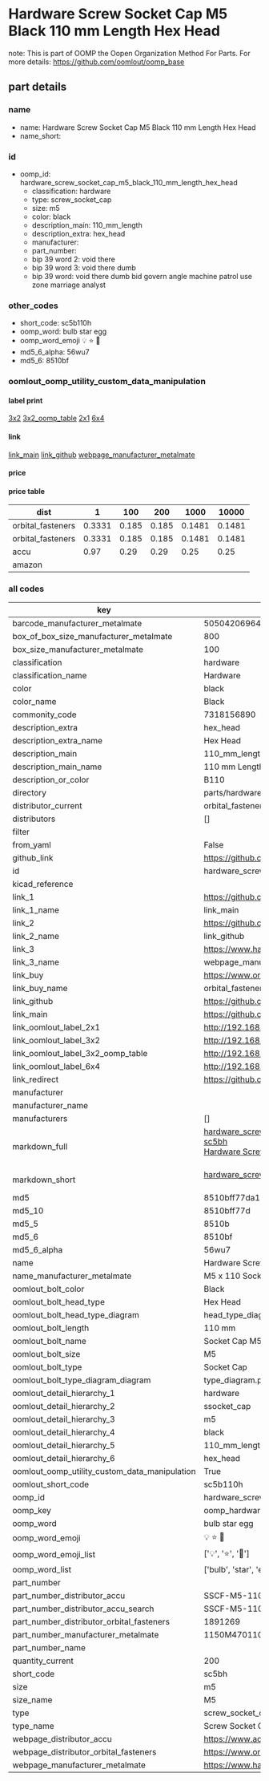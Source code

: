 # Hardware Screw Socket Cap M5 Black 110 mm Length Hex Head  

note: This is part of OOMP the Oopen Organization Method For Parts. For more details: https://github.com/oomlout/oomp_base

##  part details
  







### name
* name: Hardware Screw Socket Cap M5 Black 110 mm Length Hex Head
* name_short: 
### id
* oomp_id: hardware_screw_socket_cap_m5_black_110_mm_length_hex_head
  * classification: hardware
  * type: screw_socket_cap
  * size: m5
  * color: black
  * description_main: 110_mm_length
  * description_extra: hex_head
  * manufacturer: 
  * part_number: 
  * bip 39 word 2: void there
  * bip 39 word 3: void there dumb
  * bip 39 word: void there dumb bid govern angle machine patrol use zone marriage analyst

### other_codes
* short_code: sc5b110h
* oomp_word: bulb star egg
* oomp_word_emoji :bulb: :star: :egg:
* md5_6_alpha: 56wu7
* md5_6: 8510bf






### oomlout_oomp_utility_custom_data_manipulation
#### label print
[3x2](http://192.168.1.245:1112/?label=oomp%2056wu7)
[3x2_oomp_table](http://192.168.1.108:1112/?label=oomp%2056wu7)
[2x1](http://192.168.1.242:1112/?label=oomp%2056wu7)
[6x4](http://192.168.1.55:1112/?label=oomp%2056wu7)    

#### link

[link_main](https://github.com/oomlout/oomlout_oomp_version_1_messy/tree/main/parts/hardware_screw_socket_cap_m5_black_110_mm_length_hex_head) [link_github](https://github.com/oomlout/oomlout_oomp_version_1_messy/tree/main/parts/hardware_screw_socket_cap_m5_black_110_mm_length_hex_head) [webpage_manufacturer_metalmate](https://www.harclob2b.com/m5-x-110-socket-cap-screw-gr12-9-self-colour-din-9-1150m470110)                            

#### price

#### price table
| dist | 1 | 100 | 200 | 1000 | 10000 |
|------|---|-----|-----|------|-------|
| orbital_fasteners | 0.3331 | 0.185 | 0.185 | 0.1481 | 0.1481 |
| orbital_fasteners | 0.3331 | 0.185 | 0.185 | 0.1481 | 0.1481 | 
| accu | 0.97 | 0.29 | 0.29 | 0.25 | 0.25 | 
| amazon |  |  |  |  |  | 















### all codes 
| key | value |  
| --- | --- |  
| barcode_manufacturer_metalmate | 5050420696470 |  
| box_of_box_size_manufacturer_metalmate | 800 |  
| box_size_manufacturer_metalmate | 100 |  
| classification | hardware |  
| classification_name | Hardware |  
| color | black |  
| color_name | Black |  
| commonity_code | 7318156890 |  
| description_extra | hex_head |  
| description_extra_name | Hex Head |  
| description_main | 110_mm_length |  
| description_main_name | 110 mm Length |  
| description_or_color | B110 |  
| directory | parts/hardware_screw_socket_cap_m5_black_110_mm_length_hex_head |  
| distributor_current | orbital_fasteners |  
| distributors | [] |  
| filter |  |  
| from_yaml | False |  
| github_link | https://github.com/oomlout/oomlout_oomp_part_src/tree/main/parts/hardware_screw_socket_cap_m5_black_110_mm_length_hex_head |  
| id | hardware_screw_socket_cap_m5_black_110_mm_length_hex_head |  
| kicad_reference |  |  
| link_1 | https://github.com/oomlout/oomlout_oomp_version_1_messy/tree/main/parts/hardware_screw_socket_cap_m5_black_110_mm_length_hex_head |  
| link_1_name | link_main |  
| link_2 | https://github.com/oomlout/oomlout_oomp_version_1_messy/tree/main/parts/hardware_screw_socket_cap_m5_black_110_mm_length_hex_head |  
| link_2_name | link_github |  
| link_3 | https://www.harclob2b.com/m5-x-110-socket-cap-screw-gr12-9-self-colour-din-9-1150m470110 |  
| link_3_name | webpage_manufacturer_metalmate |  
| link_buy | https://www.orbitalfasteners.co.uk/products/m5-x-110-socket-cap-screw-high-tensile-grade-12-9-self-colour |  
| link_buy_name | orbital_fasteners |  
| link_github | https://github.com/oomlout/oomlout_oomp_version_1_messy/tree/main/parts/hardware_screw_socket_cap_m5_black_110_mm_length_hex_head |  
| link_main | https://github.com/oomlout/oomlout_oomp_version_1_messy/tree/main/parts/hardware_screw_socket_cap_m5_black_110_mm_length_hex_head |  
| link_oomlout_label_2x1 | http://192.168.1.242:1112/?label=oomp%2056wu7 |  
| link_oomlout_label_3x2 | http://192.168.1.245:1112/?label=oomp%2056wu7 |  
| link_oomlout_label_3x2_oomp_table | http://192.168.1.108:1112/?label=oomp%2056wu7 |  
| link_oomlout_label_6x4 | http://192.168.1.55:1112/?label=oomp%2056wu7 |  
| link_redirect | https://github.com/oomlout/oomlout_oomp_version_1_messy/tree/main/parts/hardware_screw_socket_cap_m5_black_110_mm_length_hex_head |  
| manufacturer |  |  
| manufacturer_name |  |  
| manufacturers | [] |  
| markdown_full | [hardware_screw_socket_cap_m5_black_110_mm_length_hex_head](none)<br>[sc5bh](none)<br>[Hardware Screw Socket Cap M5 Black 110 Mm Length Hex Head](none)<br><br> |  
| markdown_short | [hardware_screw_socket_cap_m5_black_110_mm_length_hex_head](none)<br><br> |  
| md5 | 8510bff77da130b02332816087f81fac |  
| md5_10 | 8510bff77d |  
| md5_5 | 8510b |  
| md5_6 | 8510bf |  
| md5_6_alpha | 56wu7 |  
| name | Hardware Screw Socket Cap M5 Black 110 mm Length Hex Head |  
| name_manufacturer_metalmate | M5 x 110 Socket Cap Screw Gr12.9 Self Colour DIN 912 195 |  
| oomlout_bolt_color | Black |  
| oomlout_bolt_head_type | Hex Head |  
| oomlout_bolt_head_type_diagram | head_type_diagram.png |  
| oomlout_bolt_length | 110 mm |  
| oomlout_bolt_name | Socket Cap M5X110 mm Black (Hex Head) |  
| oomlout_bolt_size | M5 |  
| oomlout_bolt_type | Socket Cap |  
| oomlout_bolt_type_diagram_diagram | type_diagram.png |  
| oomlout_detail_hierarchy_1 | hardware |  
| oomlout_detail_hierarchy_2 | ssocket_cap |  
| oomlout_detail_hierarchy_3 | m5 |  
| oomlout_detail_hierarchy_4 | black |  
| oomlout_detail_hierarchy_5 | 110_mm_length |  
| oomlout_detail_hierarchy_6 | hex_head |  
| oomlout_oomp_utility_custom_data_manipulation | True |  
| oomlout_short_code | sc5b110h |  
| oomp_id | hardware_screw_socket_cap_m5_black_110_mm_length_hex_head |  
| oomp_key | oomp_hardware_screw_socket_cap_m5_black_110_mm_length_hex_head |  
| oomp_word | bulb star egg |  
| oomp_word_emoji | :bulb: :star: :egg: |  
| oomp_word_emoji_list | [':bulb:', ':star:', ':egg:'] |  
| oomp_word_list | ['bulb', 'star', 'egg'] |  
| part_number |  |  
| part_number_distributor_accu | SSCF-M5-110-12.9 |  
| part_number_distributor_accu_search | SSCF-M5-110-12.9+-zinc |  
| part_number_distributor_orbital_fasteners | 1891269 |  
| part_number_manufacturer_metalmate | 1150M470110 |  
| part_number_name |  |  
| quantity_current | 200 |  
| short_code | sc5bh |  
| size | m5 |  
| size_name | M5 |  
| type | screw_socket_cap |  
| type_name | Screw Socket Cap |  
| webpage_distributor_accu | https://www.accu.co.uk/metric-cap-head-screws/16061-SSC-M5-110-12-9 |  
| webpage_distributor_orbital_fasteners | https://www.orbitalfasteners.co.uk/products/m5-x-110-socket-cap-screw-high-tensile-grade-12-9-self-colour |  
| webpage_manufacturer_metalmate | https://www.harclob2b.com/m5-x-110-socket-cap-screw-gr12-9-self-colour-din-9-1150m470110 |  
